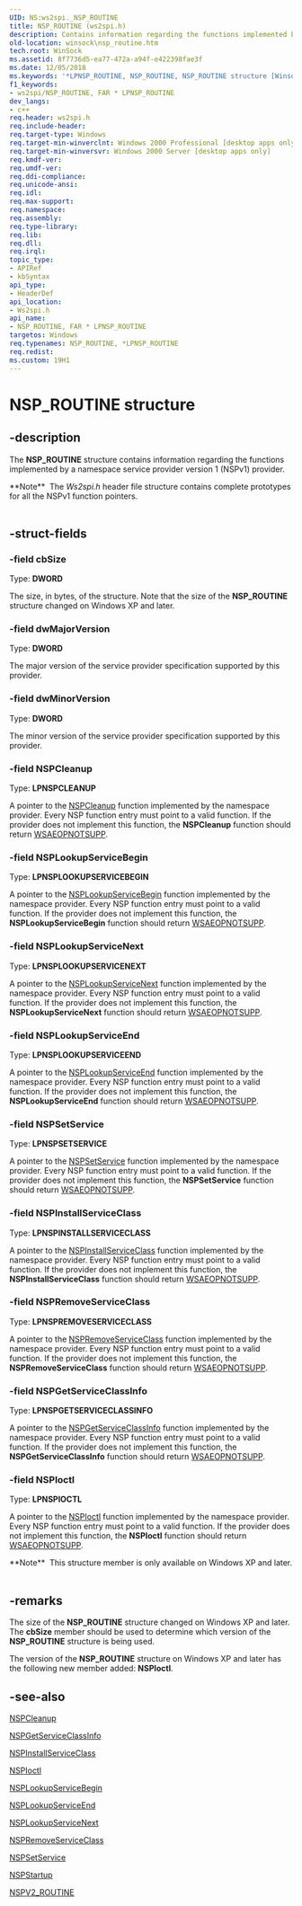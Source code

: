 ```yaml
---
UID: NS:ws2spi._NSP_ROUTINE
title: NSP_ROUTINE (ws2spi.h)
description: Contains information regarding the functions implemented by a namespace service provider version 1 (NSPv1) provider.
old-location: winsock\nsp_routine.htm
tech.root: WinSock
ms.assetid: 8f7736d5-ea77-472a-a94f-e422398fae3f
ms.date: 12/05/2018
ms.keywords: '*LPNSP_ROUTINE, NSP_ROUTINE, NSP_ROUTINE structure [Winsock], NSP_ROUTINE,FAR * LPNSP_ROUTINE, NSP_ROUTINE,FAR * LPNSP_ROUTINE structure [Winsock], winsock.nsp_routine, ws2spi/NSP_ROUTINE'
f1_keywords:
- ws2spi/NSP_ROUTINE, FAR * LPNSP_ROUTINE
dev_langs:
- c++
req.header: ws2spi.h
req.include-header: 
req.target-type: Windows
req.target-min-winverclnt: Windows 2000 Professional [desktop apps only]
req.target-min-winversvr: Windows 2000 Server [desktop apps only]
req.kmdf-ver: 
req.umdf-ver: 
req.ddi-compliance: 
req.unicode-ansi: 
req.idl: 
req.max-support: 
req.namespace: 
req.assembly: 
req.type-library: 
req.lib: 
req.dll: 
req.irql: 
topic_type:
- APIRef
- kbSyntax
api_type:
- HeaderDef
api_location:
- Ws2spi.h
api_name:
- NSP_ROUTINE, FAR * LPNSP_ROUTINE
targetos: Windows
req.typenames: NSP_ROUTINE, *LPNSP_ROUTINE
req.redist: 
ms.custom: 19H1
---
```


# NSP_ROUTINE structure


## -description


The **NSP_ROUTINE** structure contains information regarding the functions implemented by a namespace service provider version 1 (NSPv1) provider.
<div class="alert">**Note**  The <i>Ws2spi.h</i> header file structure contains complete prototypes for all the NSPv1 function pointers.</div><div> </div>

## -struct-fields




### -field cbSize

Type: **DWORD**

The size, in bytes, of the structure. Note that the size of the **NSP_ROUTINE** structure changed on Windows XP and later.


### -field dwMajorVersion

Type: **DWORD**

The major version of the service provider specification supported by this provider.


### -field dwMinorVersion

Type: **DWORD**

The minor version of the service provider specification supported by this provider.


### -field NSPCleanup

Type: **LPNSPCLEANUP**

A pointer to the <a href="/windows/desktop/api/ws2spi/nc-ws2spi-lpnspcleanup">NSPCleanup</a> function implemented by the namespace provider. Every NSP function entry must point to a valid function. If the provider does not implement this function, the **NSPCleanup** function should return <a href="/windows/desktop/WinSock/windows-sockets-error-codes-2#WSAEOPNOTSUPP">WSAEOPNOTSUPP</a>.


### -field NSPLookupServiceBegin

Type: **LPNSPLOOKUPSERVICEBEGIN**

A pointer to the <a href="/windows/desktop/api/ws2spi/nc-ws2spi-lpnsplookupservicebegin">NSPLookupServiceBegin</a> function implemented by the namespace provider. Every NSP function entry must point to a valid function. If the provider does not implement this function, the **NSPLookupServiceBegin** function should return <a href="/windows/desktop/WinSock/windows-sockets-error-codes-2#WSAEOPNOTSUPP">WSAEOPNOTSUPP</a>.


### -field NSPLookupServiceNext

Type: **LPNSPLOOKUPSERVICENEXT**

A pointer to the <a href="/windows/desktop/api/ws2spi/nc-ws2spi-lpnsplookupservicenext">NSPLookupServiceNext</a> function implemented by the namespace provider. Every NSP function entry must point to a valid function. If the provider does not implement this function, the **NSPLookupServiceNext** function should return <a href="/windows/desktop/WinSock/windows-sockets-error-codes-2#WSAEOPNOTSUPP">WSAEOPNOTSUPP</a>. 



							


### -field NSPLookupServiceEnd

Type: **LPNSPLOOKUPSERVICEEND**

A pointer to the <a href="/windows/desktop/api/ws2spi/nc-ws2spi-lpnsplookupserviceend">NSPLookupServiceEnd</a> function implemented by the namespace provider. Every NSP function entry must point to a valid function. If the provider does not implement this function, the **NSPLookupServiceEnd** function should return <a href="/windows/desktop/WinSock/windows-sockets-error-codes-2#WSAEOPNOTSUPP">WSAEOPNOTSUPP</a>.


### -field NSPSetService

Type: **LPNSPSETSERVICE**

A pointer to the <a href="/windows/desktop/api/ws2spi/nc-ws2spi-lpnspsetservice">NSPSetService</a> function implemented by the namespace provider. Every NSP function entry must point to a valid function. If the provider does not implement this function, the **NSPSetService** function should return <a href="/windows/desktop/WinSock/windows-sockets-error-codes-2#WSAEOPNOTSUPP">WSAEOPNOTSUPP</a>.


### -field NSPInstallServiceClass

Type: **LPNSPINSTALLSERVICECLASS**

A pointer to the <a href="/windows/desktop/api/ws2spi/nc-ws2spi-lpnspinstallserviceclass">NSPInstallServiceClass</a> function implemented by the namespace provider. Every NSP function entry must point to a valid function. If the provider does not implement this function, the **NSPInstallServiceClass** function should return <a href="/windows/desktop/WinSock/windows-sockets-error-codes-2#WSAEOPNOTSUPP">WSAEOPNOTSUPP</a>. 



							


### -field NSPRemoveServiceClass

Type: **LPNSPREMOVESERVICECLASS**

A pointer to the <a href="/windows/desktop/api/ws2spi/nc-ws2spi-lpnspremoveserviceclass">NSPRemoveServiceClass</a> function implemented by the namespace provider. Every NSP function entry must point to a valid function. If the provider does not implement this function, the **NSPRemoveServiceClass** function should return <a href="/windows/desktop/WinSock/windows-sockets-error-codes-2#WSAEOPNOTSUPP">WSAEOPNOTSUPP</a>. 



							


### -field NSPGetServiceClassInfo

Type: **LPNSPGETSERVICECLASSINFO**

A pointer to the <a href="/windows/desktop/api/ws2spi/nc-ws2spi-lpnspgetserviceclassinfo">NSPGetServiceClassInfo</a> function implemented by the namespace provider. Every NSP function entry must point to a valid function. If the provider does not implement this function, the **NSPGetServiceClassInfo** function should return <a href="/windows/desktop/WinSock/windows-sockets-error-codes-2#WSAEOPNOTSUPP">WSAEOPNOTSUPP</a>. 



							


### -field NSPIoctl

Type: **LPNSPIOCTL**

A pointer to the <a href="/windows/desktop/api/ws2spi/nc-ws2spi-lpnspioctl">NSPIoctl</a> function implemented by the namespace provider. Every NSP function entry must point to a valid function. If the provider does not implement this function, the **NSPIoctl** function should return <a href="/windows/desktop/WinSock/windows-sockets-error-codes-2#WSAEOPNOTSUPP">WSAEOPNOTSUPP</a>.

<div class="alert">**Note**  This structure member is only available on Windows XP and later.
</div>
<div> </div>

## -remarks



The size of the **NSP_ROUTINE** structure changed on Windows XP and later. The **cbSize** member should be used to determine which version of the **NSP_ROUTINE** structure is being used. 



The version of the **NSP_ROUTINE** structure on Windows XP and later has the following new member added: **NSPIoctl**.






## -see-also




<a href="/windows/desktop/api/ws2spi/nc-ws2spi-lpnspcleanup">NSPCleanup</a>



<a href="/windows/desktop/api/ws2spi/nc-ws2spi-lpnspgetserviceclassinfo">NSPGetServiceClassInfo</a>



<a href="/windows/desktop/api/ws2spi/nc-ws2spi-lpnspinstallserviceclass">NSPInstallServiceClass</a>



<a href="/windows/desktop/api/ws2spi/nc-ws2spi-lpnspioctl">NSPIoctl</a>



<a href="/windows/desktop/api/ws2spi/nc-ws2spi-lpnsplookupservicebegin">NSPLookupServiceBegin</a>



<a href="/windows/desktop/api/ws2spi/nc-ws2spi-lpnsplookupserviceend">NSPLookupServiceEnd</a>



<a href="/windows/desktop/api/ws2spi/nc-ws2spi-lpnsplookupservicenext">NSPLookupServiceNext</a>



<a href="/windows/desktop/api/ws2spi/nc-ws2spi-lpnspremoveserviceclass">NSPRemoveServiceClass</a>



<a href="/windows/desktop/api/ws2spi/nc-ws2spi-lpnspsetservice">NSPSetService</a>



<a href="/windows/desktop/api/ws2spi/nf-ws2spi-nspstartup">NSPStartup</a>



<a href="/windows/desktop/api/ws2spi/ns-ws2spi-nspv2_routine">NSPV2_ROUTINE</a>
 

 

